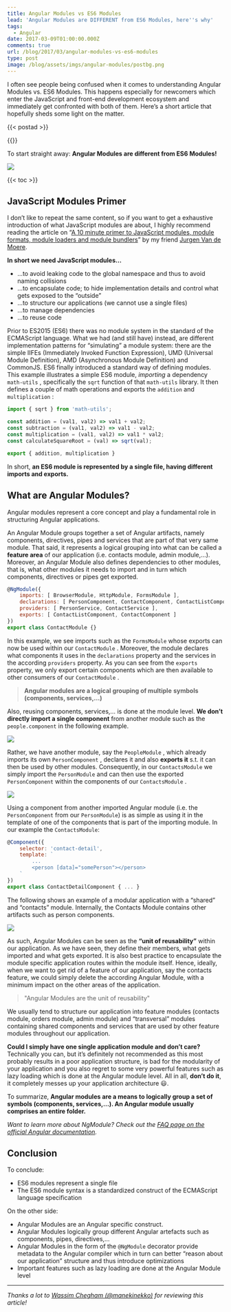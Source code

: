 ```yaml
---
title: Angular Modules vs ES6 Modules
lead: 'Angular Modules are DIFFERENT from ES6 Modules, here''s why'
tags:
  - Angular
date: 2017-03-09T01:00:00.000Z
comments: true
url: /blog/2017/03/angular-modules-vs-es6-modules
type: post
image: /blog/assets/imgs/angular-modules/postbg.png
---
```


<div class="article-intro">
	I often see people being confused when it comes to understanding Angular Modules vs. ES6 Modules. This happens especially for newcomers which enter the JavaScript and front-end development ecosystem and immediately get confronted with both of them. Here’s a short article that hopefully sheds some light on the matter.
</div>

{{< postad >}}

{{<warn-notice message="Contents are based on Angular version >=2" >}}
 

To start straight away: **Angular Modules are different from ES6 Modules!**

![](/blog/assets/imgs/angular-modules/ngmodules-diff-es6mod.png)

{{< toc >}}

## JavaScript Modules Primer

I don’t like to repeat the same content, so if you want to get a exhaustive introduction of what JavaScript modules are about, I highly recommend reading the article on “[A 10 minute primer to JavaScript modules, module formats, module loaders and module bundlers](http://www.jvandemo.com/a-10-minute-primer-to-javascript-modules-module-formats-module-loaders-and-module-bundlers/)” by my friend [Jurgen Van de Moere](https://twitter.com/jvandemo).

**In short we need JavaScript modules…**

- …to avoid leaking code to the global namespace and thus to avoid naming collisions
- …to encapsulate code; to hide implementation details and control what gets exposed to the “outside”
- …to structure our applications (we cannot use a single files)
- …to manage dependencies
- …to reuse code

Prior to ES2015 (ES6) there was no module system in the standard of the ECMAScript language. What we had (and still have) instead, are different implementation patterns for “simulating” a module system: there are the simple IIFEs (Immediately Invoked Function Expression), UMD (Universal Module Definition), AMD (Asynchronous Module Definition) and CommonJS. 
ES6 finally introduced a standard way of defining modules. This example illustrates a simple ES6 module, *importing* a dependency `math-utils` , specifically the `sqrt` function of that `math-utils` library. It then defines a couple of math operations and exports the `addition`  and `multiplication` :

```javascript
import { sqrt } from 'math-utils';

const addition = (val1, val2) => val1 + val2;
const subtraction = (val1, val2) => val1 - val2;
const multiplication = (val1, val2) => val1 * val2;
const calculateSquareRoot = (val) => sqrt(val);

export { addition, multiplication }
```

In short, **an ES6 module is represented by a single file, having different imports and exports.**

## What are Angular Modules?

Angular modules represent a core concept and play a fundamental role in structuring Angular applications.

An Angular Module groups together a set of Angular artifacts, namely components, directives, pipes and services that are part of that very same module. That said, it represents a logical grouping into what can be called a **feature area** of our application (i.e. contacts module, admin module,…). Moreover, an Angular Module also defines dependencies to other modules, that is, what other modules it needs to import and in turn which components, directives or pipes get exported.

```javascript
@NgModule({
    imports: [ BrowserModule, HttpModule, FormsModule ],
    declarations: [ PersonComponent, ContactComponent, ContactListComponent ],
    providers: [ PersonService, ContactService ],
    exports: [ ContactListComponent, ContactComponent ]
})
export class ContactModule {}
```

In this example, we see imports such as the `FormsModule` whose exports can now be used within our `ContactModule` . Moreover, the module declares what components it uses in the `declarations`  property and the services in the according `providers` property.  As you can see from the `exports` property, we only export certain components which are then available to other consumers of our `ContactModule` .


> **Angular modules are a logical grouping of multiple** **symbols (components, services,…)**

Also, reusing components, services,… is done at the module level. **We don’t directly import a single component** from another module such as the `people.component`  in the following example.

![](/blog/assets/imgs/angular-modules/wrong-import.png)


Rather, we have another module, say the `PeopleModule` , which already imports its own `PersonComponent` , declares it and also **exports it** s.t. it can then be used by other modules. Consequently, in our `ContactsModule` we simply import the `PersonModule` and can then use the exported `PersonComponent` within the components of our `ContactsModule` .

![](/blog/assets/imgs/angular-modules/explain-import-module.png)

Using a component from another imported Angular module (i.e. the `PersonComponent` from our `PersonModule`) is as simple as using it in the template of one of the components that is part of the importing module. In our example the `ContactsModule`:

```javascript
@Component({
    selector: 'contact-detail',
    template: `
        ...
        <person [data]="somePerson"></person>
    `
})
export class ContactDetailComponent { ... }
```

The following shows an example of a modular application with a “shared” and “contacts” module. Internally, the Contacts Module contains other artifacts such as person components.

![](/blog/assets/imgs/angular-modules/module-structure-example.png)


As such, Angular Modules can be seen as the **“unit of reusability”** within our application. As we have seen, they define their members, what gets imported and what gets exported. It is also best practice to encapsulate the module specific application routes within the module itself. Hence, ideally, when we want to get rid of a feature of our application, say the contacts feature, we could simply delete the according Angular Module, with a minimum impact on the other areas of the application.

<blockquote class="emphasized">
    "Angular Modules are the unit of reusability"
</blockquote>

We usually tend to structure our application into feature modules (contacts module, orders module, admin module) and “transversal” modules containing shared components and services that are used by other feature modules throughout our application.

**Could I simply have one single application module and don’t care?**  
Technically you can, but it’s definitely not recommended as this most probably results in a poor application structure, is bad for the modularity of your application and you also regret to some very powerful features such as lazy loading which is done at the Angular module level. All in all, **don’t do it**, it completely messes up your application architecture :smiley:. 

To summarize, **Angular modules are a means to logically group a set of symbols (components, services,…). An Angular module usually comprises an entire folder.**

*Want to learn more about NgModule? Check out the* [*FAQ page on the official Angular documentation*](https://angular.io/docs/ts/latest/cookbook/ngmodule-faq.html)*.*

## Conclusion

To conclude:

- ES6 modules represent a single file
- The ES6 module syntax is a standardized construct of the ECMAScript language specification

On the other side:

- Angular Modules are an Angular specific construct. 
- Angular Modules logically group different Angular artefacts such as components, pipes, directives,…
- Angular Modules in the form of the `@NgModule`  decorator provide metadata to the Angular compiler which in turn can better “reason about our application” structure and thus introduce optimizations
- Important features such as lazy loading are done at the Angular Module level

---

_Thanks a lot to [Wassim Chegham (@manekinekko)](https://twitter.com/manekinekko) for reviewing this article!_
